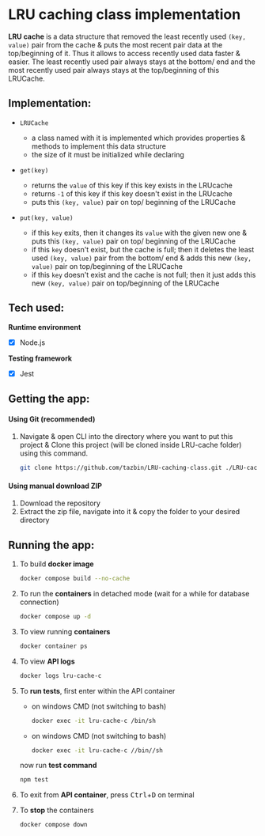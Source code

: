 # LRU caching class implementation

**LRU cache** is a data structure that removed the least recently used ```(key, value)``` pair from the cache & puts the most recent pair data at the top/beginning of it. Thus it allows to access recently used data faster & easier. The least recently used pair always stays at the bottom/ end and the most recently used pair always stays at the top/beginning of this LRUCache.

## Implementation:
- ```LRUCache```
  - a class named with it is implemented which provides properties & methods to implement this data structure
  - the size of it must be initialized while declaring
  
- ```get(key)``` 
  - returns the ```value``` of this key if this key exists in the LRUcache
  - returns ```-1``` of this key if this key doesn't exist in the LRUcache
  - puts this ````(key, value)```` pair on top/ beginning of the LRUCache
- ```put(key, value)``` 
  - if this ```key``` exits, then it changes its ```value``` with the given new one & puts this ````(key, value)```` pair on top/ beginning of the LRUCache
  - if this ```key``` doesn't exist, but the cache is full; then it deletes the least used ```(key, value)``` pair from the bottom/ end & adds this new ```(key, value)``` pair on top/beginning of the LRUCache
  - if this ```key``` doesn't exist and the cache is not full; then it just adds this new ```(key, value)``` pair on top/beginning of the LRUCache

## Tech used:

**Runtime environment**
- [x] Node.js

**Testing framework**
- [x] Jest

## Getting the app:
#### Using Git (recommended)
1. Navigate & open CLI into the directory where you want to put this project & Clone this project (will be cloned inside LRU-cache folder) using this command.
   
      ```bash
      git clone https://github.com/tazbin/LRU-caching-class.git ./LRU-cache
      ```
#### Using manual download ZIP
1. Download the repository
2. Extract the zip file, navigate into it & copy the folder to your desired directory

## Running the app:
1. To build **docker image**
    ```bash
    docker compose build --no-cache
    ```

2. To run the **containers** in detached mode (wait for a while for database connection)
    ```bash
    docker compose up -d
    ```

3. To view running **containers**
    ```bash
    docker container ps
    ```

4. To view **API logs**
    ```bash
    docker logs lru-cache-c
    ```

5. To **run tests**, first enter within the API container
   - on windows CMD (not switching to bash)
      ```bash
      docker exec -it lru-cache-c /bin/sh
      ```
   - on windows CMD (not switching to bash)
      ```bash
      docker exec -it lru-cache-c //bin//sh
      ```
    now run **test command**
    ```bash
    npm test
    ```
6. To exit from **API container**, press <kbd>Ctrl</kbd>+<kbd>D</kbd> on terminal

7. To **stop** the containers
    ```bash
    docker compose down
    ```

